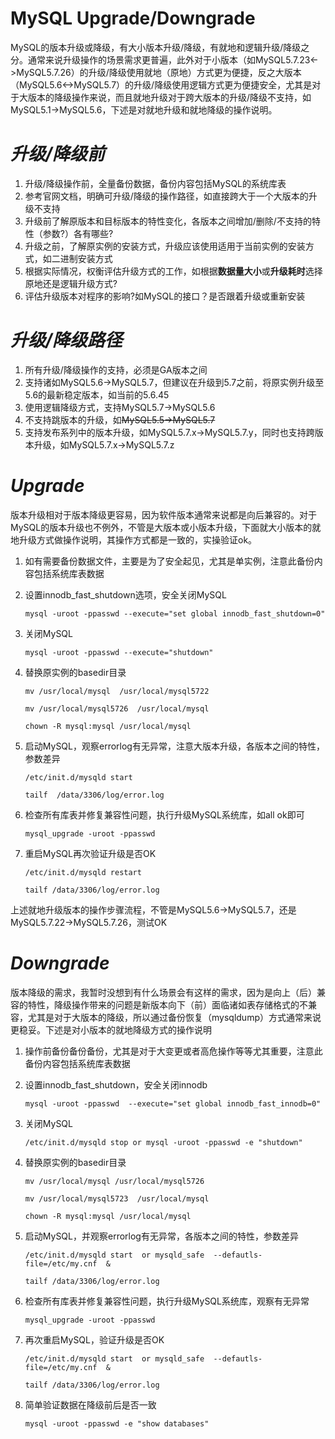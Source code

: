 # 									MySQL  Upgrade/Downgrade

​	MySQL的版本升级或降级，有大小版本升级/降级，有就地和逻辑升级/降级之分。通常来说升级操作的场景需求更普遍，此外对于小版本（如MySQL5.7.23<->MySQL5.7.26）的升级/降级使用就地（原地）方式更为便捷，反之大版本（MySQL5.6<->MySQL5.7）的升级/降级使用逻辑方式更为便捷安全，尤其是对于大版本的降级操作来说，而且就地升级对于跨大版本的升级/降级不支持，如MySQL5.1->MySQL5.6，下述是对就地升级和就地降级的操作说明。

# *升级/降级前*

1. 升级/降级操作前，全量备份数据，备份内容包括MySQL的系统库表
2. 参考官网文档，明确可升级/降级的操作路径，如直接跨大于一个大版本的升级不支持
3. 升级前了解原版本和目标版本的特性变化，各版本之间增加/删除/不支持的特性（参数?）各有哪些?
4. 升级之前，了解原实例的安装方式，升级应该使用适用于当前实例的安装方式，如二进制安装方式
5. 根据实际情况，权衡评估升级方式的工作，如根据**数据量大小**或**升级耗时**选择原地还是逻辑升级方式?
6. 评估升级版本对程序的影响?如MySQL的接口？是否跟着升级或重新安装

# *升级/降级路径*

1. 所有升级/降级操作的支持，必须是GA版本之间
2. 支持诸如MySQL5.6->MySQL5.7，但建议在升级到5.7之前，将原实例升级至5.6的最新稳定版本，如当前的5.6.45
3. 使用逻辑降级方式，支持MySQL5.7->MySQL5.6
4. 不支持跳版本的升级，如~~MySQL5.5->MySQL5.7~~
5. 支持发布系列中的版本升级，如MySQL5.7.x->MySQL5.7.y，同时也支持跨版本升级，如MySQL5.7.x->MySQL5.7.z

# *Upgrade*

版本升级相对于版本降级更容易，因为软件版本通常来说都是向后兼容的。对于MySQL的版本升级也不例外，不管是大版本或小版本升级，下面就大小版本的就地升级方式做操作说明，其操作方式都是一致的，实操验证ok。

1. 如有需要备份数据文件，主要是为了安全起见，尤其是单实例，注意此备份内容包括系统库表数据

2. 设置innodb_fast_shutdown选项，安全关闭MySQL

   `mysql -uroot -ppasswd --execute="set global innodb_fast_shutdown=0"`

3. 关闭MySQL

   `mysql -uroot -ppasswd --execute="shutdown"`

4. 替换原实例的basedir目录

   `mv /usr/local/mysql  /usr/local/mysql5722`  

   `mv /usr/local/mysql5726  /usr/local/mysql`

   `chown -R mysql:mysql /usr/local/mysql`

5. 启动MySQL，观察errorlog有无异常，注意大版本升级，各版本之间的特性，参数差异

   `/etc/init.d/mysqld start`

   `tailf  /data/3306/log/error.log`

6. 检查所有库表并修复兼容性问题，执行升级MySQL系统库，如all ok即可

   `mysql_upgrade -uroot -ppasswd`

7. 重启MySQL再次验证升级是否OK

   `/etc/init.d/mysqld restart`

   `tailf /data/3306/log/error.log`

上述就地升级版本的操作步骤流程，不管是MySQL5.6->MySQL5.7，还是MySQL5.7.22->MySQL5.7.26，测试OK

# *Downgrade*

版本降级的需求，我暂时没想到有什么场景会有这样的需求，因为是向上（后）兼容的特性，降级操作带来的问题是新版本向下（前）面临诸如表存储格式的不兼容，尤其是对于大版本的降级，所以通过备份恢复（mysqldump）方式通常来说更稳妥。下述是对小版本的就地降级方式的操作说明

1. 操作前备份备份备份，尤其是对于大变更或者高危操作等等尤其重要，注意此备份内容包括系统库表数据

2. 设置innodb_fast_shutdown，安全关闭innodb

   `mysql -uroot -ppasswd  --execute="set global innodb_fast_innodb=0"`

3. 关闭MySQL

   `/etc/init.d/mysqld stop or mysql -uroot -ppasswd -e "shutdown"`

4. 替换原实例的basedir目录

   `mv /usr/local/mysql /usr/local/mysql5726`

   `mv /usr/local/mysql5723  /usr/local/mysql`

   `chown -R mysql:mysql /usr/local/mysql`

5. 启动MySQL，并观察errorlog有无异常，各版本之间的特性，参数差异

   `/etc/init.d/mysqld start  or mysqld_safe  --defautls-file=/etc/my.cnf  &`

   `tailf /data/3306/log/error.log`

6. 检查所有库表并修复兼容性问题，执行升级MySQL系统库，观察有无异常

   `mysql_upgrade -uroot -ppasswd`

7. 再次重启MySQL，验证升级是否OK

   `/etc/init.d/mysqld start  or mysqld_safe  --defautls-file=/etc/my.cnf  &`

   `tailf /data/3306/log/error.log`

8. 简单验证数据在降级前后是否一致

   `mysql -uroot -ppasswd -e "show databases"`